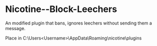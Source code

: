 # Nicotine--Block-Leechers
An modified plugin that bans, ignores leechers without sending them a message.

Place in 
C:\Users\<Username>\AppData\Roaming\nicotine\plugins
